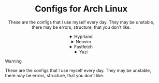 <div align="center">

# Configs for Arch Linux

These are the configs that I use myself every day. They may be unstable, there may be errors, structure, that you don't like.

<details>
  <summary>Hyprland</summary>
  <img src="https://github.com/PutaMadre1337/hyprland/blob/master/assets/hyprland.png" alt="PNG" />
  <href>https://github.com/PutaMadre1337/hyprland/</href>
</details>

<details>
  <summary>Neovim</summary>
  <img src="https://github.com/PutaMadre1337/nvim/blob/master/assets/neovim-dashboard.png" alt="PNG" />
  <href>https://github.com/PutaMadre1337/nvim</href>
</details>

<details>
  <summary>Fastfetch</summary>
  <img src="https://github.com/PutaMadre1337/zsh-and-fastfetch/blob/master/assets/fastfetch.png" alt="PNG" />
  <href>https://github.com/PutaMadre1337/zsh-and-fastfetch</href>
</details>

<details>
  <summary>Yazi</summary>
  <img src="https://github.com/PutaMadre1337/yazi/blob/master/assets/yazi.png" alt="PNG" />
  <href>https://github.com/PutaMadre1337/yazi/</href>
</details>

</div>

> [!Warning]
> These are the configs that I use myself every day. They may be unstable, there may be errors, structure, that you don't like.
